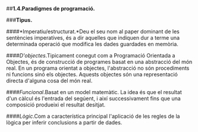 ##**1.4.Paradigmes de programació.**

###__Tipus.__

####*Imperatiu/estructurat.*Deu el seu nom al paper dominant de les sentències imperatives, és a dir aquelles que indiquen dur a terme una determinada operació que modifica les dades guardades en memòria.

####*D'objectes*.Tipicament conegut com a Programació Orientada a Objectes, és de construcció de programes basat en una abstracció del món real. En un programa orientat a objectes, l'abstracció no són procediments ni funcions sinó els objectes. Aquests objectes són una representació directa d'alguna cosa del món real.

####*Funcional*.Basat en un model matemàtic. La idea és que el resultat d'un càlcul és l'entrada del segúent, i així successivament fins que una composició produeixi el resultat desitjat.

####*Lògic*.Com a característica principal l'aplicació de les regles de la lògica per inferir conclusions a partir de dades.
